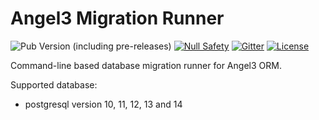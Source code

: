 # Angel3 Migration Runner

![Pub Version (including pre-releases)](https://img.shields.io/pub/v/angel3_migration_runner?include_prereleases)
[![Null Safety](https://img.shields.io/badge/null-safety-brightgreen)](https://dart.dev/null-safety)
[![Gitter](https://img.shields.io/gitter/room/angel_dart/discussion)](https://gitter.im/angel_dart/discussion)
[![License](https://img.shields.io/github/license/dukefirehawk/angel)](https://github.com/dukefirehawk/angel/tree/master/packages/orm/angel_migration_runner/LICENSE)

Command-line based database migration runner for Angel3 ORM.

Supported database:

* postgresql version 10, 11, 12, 13 and 14
